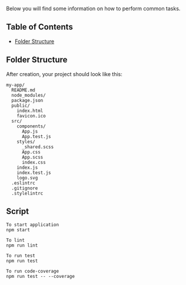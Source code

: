 Below you will find some information on how to perform common tasks.<br>

## Table of Contents

- [Folder Structure](#folder-structure)

## Folder Structure

After creation, your project should look like this:

```
my-app/
  README.md
  node_modules/
  package.json
  public/
    index.html
    favicon.ico
  src/
    components/
      App.js
      App.test.js
    styles/
      _shared.scss
      App.css
      App.scss
      index.css
    index.js
    index.test.js
    logo.svg
  .eslintrc
  .gitignore
  .stylelintrc
```

## Script

```
To start application
npm start

To lint
npm run lint

To run test
npm run test

To run code-coverage
npm run test -- --coverage
```